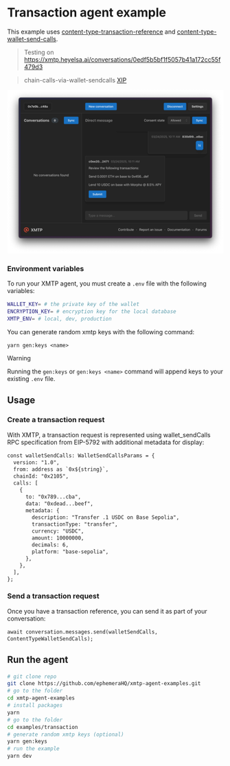 # Transaction agent example

This example uses [content-type-transaction-reference](https://github.com/xmtp/xmtp-js/tree/main/content-types/content-type-transaction-reference) and [content-type-wallet-send-calls](https://github.com/xmtp/xmtp-js/tree/main/content-types/content-type-wallet-send-calls).

> Testing on https://xmtp.heyelsa.ai/conversations/0edf5b5bf1f5057b41a172cc55f479d3

> chain-calls-via-wallet-sendcalls [XIP](https://community.xmtp.org/t/xip-59-trigger-on-chain-calls-via-wallet-sendcalls/889)

![Transaction agent example](./screenshot.png)

### Environment variables

To run your XMTP agent, you must create a `.env` file with the following variables:

```bash
WALLET_KEY= # the private key of the wallet
ENCRYPTION_KEY= # encryption key for the local database
XMTP_ENV= # local, dev, production
```

You can generate random xmtp keys with the following command:

```tsx
yarn gen:keys <name>
```

> [!WARNING]
> Running the `gen:keys` or `gen:keys <name>` command will append keys to your existing `.env` file.

## Usage

### Create a transaction request

With XMTP, a transaction request is represented using wallet_sendCalls RPC specification from EIP-5792 with additional metadata for display:

```tsx
const walletSendCalls: WalletSendCallsParams = {
  version: "1.0",
  from: address as `0x${string}`,
  chainId: "0x2105",
  calls: [
    {
      to: "0x789...cba",
      data: "0xdead...beef",
      metadata: {
        description: "Transfer .1 USDC on Base Sepolia",
        transactionType: "transfer",
        currency: "USDC",
        amount: 10000000,
        decimals: 6,
        platform: "base-sepolia",
      },
    },
  ],
};
```

### Send a transaction request

Once you have a transaction reference, you can send it as part of your conversation:

```tsx
await conversation.messages.send(walletSendCalls, ContentTypeWalletSendCalls);
```

## Run the agent

```bash
# git clone repo
git clone https://github.com/ephemeraHQ/xmtp-agent-examples.git
# go to the folder
cd xmtp-agent-examples
# install packages
yarn
# go to the folder
cd examples/transaction
# generate random xmtp keys (optional)
yarn gen:keys
# run the example
yarn dev
```

